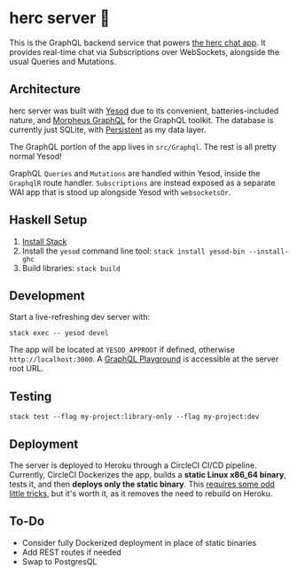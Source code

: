 # herc server 💪

This is the GraphQL backend service that powers [the herc chat app](https://herc-chat.netlify.app/). It provides real-time chat via Subscriptions over WebSockets, alongside the usual Queries and Mutations.

## Architecture

herc server was built with [Yesod](https://www.yesodweb.com/) due to its convenient, batteries-included nature, and [Morpheus GraphQL](https://morpheusgraphql.com/) for the GraphQL toolkit. The database is currently just SQLite, with [Persistent](https://hackage.haskell.org/package/persistent) as my data layer.

The GraphQL portion of the app lives in `src/Graphql`. The rest is all pretty normal Yesod!

GraphQL `Queries` and `Mutations` are handled within Yesod, inside the `GraphqlR` route handler. `Subscriptions` are instead exposed as a separate WAI app that is stood up alongside Yesod with `websocketsOr`.

## Haskell Setup

1. [Install Stack](https://haskell-lang.org/get-started)
2. Install the `yesod` command line tool: `stack install yesod-bin --install-ghc`
3. Build libraries: `stack build`

## Development

Start a live-refreshing dev server with:

```
stack exec -- yesod devel
```

The app will be located at `YESOD_APPROOT` if defined, otherwise `http://localhost:3000`. A [GraphQL Playground](https://github.com/graphql/graphql-playground) is accessible at the server root URL.

## Testing

```
stack test --flag my-project:library-only --flag my-project:dev
```

## Deployment

The server is deployed to Heroku through a CircleCI CI/CD pipeline. Currently, CircleCI Dockerizes the app, builds a **static Linux x86_64 binary**, tests it, and then **deploys only the static binary**. This [requires some odd little tricks](https://www.fpcomplete.com/blog/2016/10/static-compilation-with-stack/), but it's worth it, as it removes the need to rebuild on Heroku.

## To-Do

- Consider fully Dockerized deployment in place of static binaries
- Add REST routes if needed
- Swap to PostgresQL
